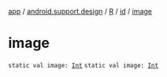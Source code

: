 [app](../../../index.md) / [android.support.design](../../index.md) / [R](../index.md) / [id](index.md) / [image](.)

# image

`static val image: `[`Int`](https://kotlinlang.org/api/latest/jvm/stdlib/kotlin/-int/index.html)
`static val image: `[`Int`](https://kotlinlang.org/api/latest/jvm/stdlib/kotlin/-int/index.html)